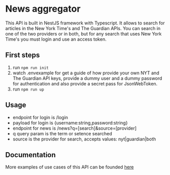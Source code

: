 # News aggregator

This API is built in NestJS framework with Typescript. It allows to search for articles in the New York Time's and The Guardian APIs. You can search in one of the two providers or in both, but for any search that uses New York Time's you must login and use an access token.

## First steps

1. run `npm run init`
2. watch .envexample for get a guide of how provide your own NYT and The Guardian API keys, provide a dummy user and a dummy password for authentication and also provide a secret pass for JsonWebToken.
3. run `npm run up`

## Usage

- endpoint for login is /login
- payload for login is {username:string,password:string}
- endpoint for news is /news?q=[search]&source=[provider]
- q query param is the term or setence searched
- source is the provider for search, accepts values: nyt|guardian|both

## Documentation

More examples of use cases of this API can be founded [here](https://documenter.getpostman.com/view/9673662/SWEDza5V?version=latest)
